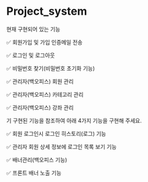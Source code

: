 # Project_system

현재 구현되어 있는 기능

✅ 회원가입 및 가입 인증메일 전송

✅ 로그인 및 로그아웃

✅ 비밀번호 찾기(비밀번호 초기화 기능)

✅ 관리자(백오피스) 회원 관리

✅ 관리자(백오피스) 카테고리 관리

✅ 관리자(백오피스) 강좌 관리

기 구현된 기능을 참조하여 아래 4가지 기능을 구현해 주세요.

✅ 회원 로그인시 로그인 히스토리(로그) 기능

✅ 관리자 회원 상세 정보에 로그인 목록 보기 기능

✅ 배너관리(백오피스 기능)

✅ 프론트 배너 노출 기능
